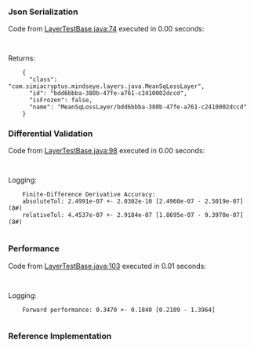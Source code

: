 ### Json Serialization
Code from [LayerTestBase.java:74](../../../../../../../../MindsEye/src/test/java/com/simiacryptus/mindseye/layers/LayerTestBase.java#L74) executed in 0.00 seconds: 
```java
  
```

Returns: 

```
    {
      "class": "com.simiacryptus.mindseye.layers.java.MeanSqLossLayer",
      "id": "bdd6bbba-380b-47fe-a761-c2410002dccd",
      "isFrozen": false,
      "name": "MeanSqLossLayer/bdd6bbba-380b-47fe-a761-c2410002dccd"
    }
```



### Differential Validation
Code from [LayerTestBase.java:98](../../../../../../../../MindsEye/src/test/java/com/simiacryptus/mindseye/layers/LayerTestBase.java#L98) executed in 0.00 seconds: 
```java
  
```
Logging: 
```
    Finite-Difference Derivative Accuracy:
    absoluteTol: 2.4991e-07 +- 2.0302e-10 [2.4960e-07 - 2.5019e-07] (8#)
    relativeTol: 4.4537e-07 +- 2.9184e-07 [1.8695e-07 - 9.3970e-07] (8#)
    
```

### Performance
Code from [LayerTestBase.java:103](../../../../../../../../MindsEye/src/test/java/com/simiacryptus/mindseye/layers/LayerTestBase.java#L103) executed in 0.01 seconds: 
```java
  
```
Logging: 
```
    Forward performance: 0.3470 +- 0.1840 [0.2109 - 1.3964]
    
```

### Reference Implementation
